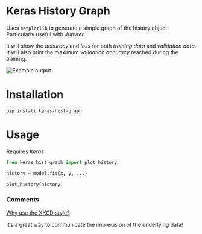 # Keras History Graph

Uses `matplotlib` to generate a simple graph of the history object. Particularly useful with _Jupyter_

It will show the _accuracy_ and _loss_ for both _training data_ and _validation data_.
It will also print the maximum _validation accuracy_ reached during the training.

![Example output](https://user-images.githubusercontent.com/17264277/43170872-5ff85946-8f75-11e8-86e8-d08a0fa79f15.png)

# Installation

`pip install keras-hist-graph`

# Usage

Requires _Keras_

```py
from keras_hist_graph import plot_history

history = model.fit(x, y, ...)

plot_history(history)
```

### Comments

[Why use the XKCD style?](https://www.chrisstucchio.com/blog/2014/why_xkcd_style_graphs_are_important.html)

It’s a great way to communicate the imprecision of the underlying data!

